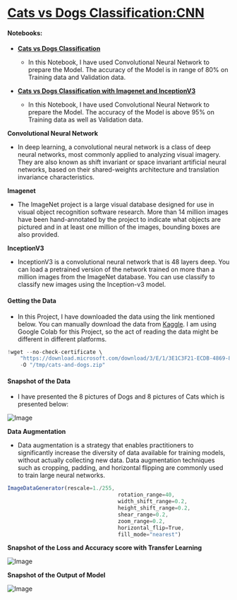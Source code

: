 # [**Cats vs Dogs Classification:CNN**](https://www.kaggle.com/c/dogs-vs-cats)

#### **Notebooks:**

- [**Cats vs Dogs Classification**](https://github.com/ThinamXx/Cats.vs.Dogs_Classification/blob/master/Cat%20vs%20Dog%20Classification.ipynb)
  - In this Notebook, I have used Convolutional Neural Network to prepare the Model. The accuracy of the Model is in range of 80% on Training data and Validation data.
  
- [**Cats vs Dogs Classification with Imagenet and InceptionV3**](https://github.com/ThinamXx/Cats.vs.Dogs_Classification/blob/master/CatvsDog%20Classification%20with%20Imagenet.ipynb)
  - In this Notebook, I have used Convolutional Neural Network to prepare the Model. The accuracy of the Model is above 95% on Training data as well as Validation data.

**Convolutional Neural Network**
- In deep learning, a convolutional neural network is a class of deep neural networks, most commonly applied to analyzing visual imagery. They are also known as shift invariant or space invariant artificial neural networks, based on their shared-weights architecture and translation invariance characteristics.

**Imagenet**
- The ImageNet project is a large visual database designed for use in visual object recognition software research. More than 14 million images have been hand-annotated by the project to indicate what objects are pictured and in at least one million of the images, bounding boxes are also provided.

**InceptionV3**
- InceptionV3 is a convolutional neural network that is 48 layers deep. You can load a pretrained version of the network trained on more than a million images from the ImageNet database. You can use classify to classify new images using the Inception-v3 model.

#### **Getting the Data**
- In this Project, I have downloaded the data using the link mentioned below. You can manually download the data from [Kaggle](https://www.kaggle.com/c/dogs-vs-cats/data). I am using Google Colab for this Project, so the act of reading the data might be different in different platforms.

```javascript
!wget --no-check-certificate \
    "https://download.microsoft.com/download/3/E/1/3E1C3F21-ECDB-4869-8368-6DEBA77B919F/kagglecatsanddogs_3367a.zip" \
    -O "/tmp/cats-and-dogs.zip"
```

#### **Snapshot of the Data**
- I have presented the 8 pictures of Dogs and 8 pictures of Cats which is presented below:

![Image](https://res.cloudinary.com/dge89aqpc/image/upload/v1597395757/Cats_g3xbvy.png)

**Data Augmentation**
- Data augmentation is a strategy that enables practitioners to significantly increase the diversity of data available for training models, without actually collecting new data. Data augmentation techniques such as cropping, padding, and horizontal flipping are commonly used to train large neural networks.

```javascript
ImageDataGenerator(rescale=1./255,
                                   rotation_range=40,
                                   width_shift_range=0.2,
                                   height_shift_range=0.2,
                                   shear_range=0.2,
                                   zoom_range=0.2,
                                   horizontal_flip=True,
                                   fill_mode="nearest")
```

**Snapshot of the Loss and Accuracy score with Transfer Learning**

![Image](https://res.cloudinary.com/dge89aqpc/image/upload/v1597396086/Vali_y547gk.png)

**Snapshot of the Output of Model**

![Image](https://res.cloudinary.com/dge89aqpc/image/upload/v1597396296/AAAA_unl2fs.png)
